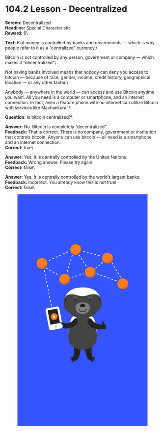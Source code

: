 # 104.2 Lesson - Decentralized

**Screen:** Decentralized\
**Headline:** Special Characteristic\
**Reward:** 6\

**Text:** Fiat money is controlled by banks and governments — which is why people refer to it as a “centralized” currency.\\

Bitcoin is not controlled by any person, government or company — which makes it “decentralized”\\

Not having banks involved means that nobody can deny you access to bitcoin — because of race, gender, income, credit history, geographical location — or any other factor.\\

Anybody — anywhere in the world — can access and use Bitcoin anytime you want. All you need is a computer or smartphone, and an internet connection. In fact, even a feature phone with no internet can utilize Bitcoin with services like Machankura!
\

**Question:** Is bitcoin centralized?\

**Answer:** No. Bitcoin is completely “decentralized”.\
**Feedback:** That is correct. There is no company, government or institution that controls bitcoin. Anyone can use bitcoin — all need is a smartphone and an internet connection.\
**Correct:** true\

**Answer:** Yes. It is centrally controlled by the United Nations.\
**Feedback:** Wrong answer. Please try again.\
**Correct:** false\

**Answer:** Yes. It is centrally controlled by the world’s largest banks.\
**Feedback:** Incorrect. You already know this is not true!\
**Correct:** false\


<figure><img src="../.gitbook/assets/image (19).png" alt=""><figcaption></figcaption></figure>

